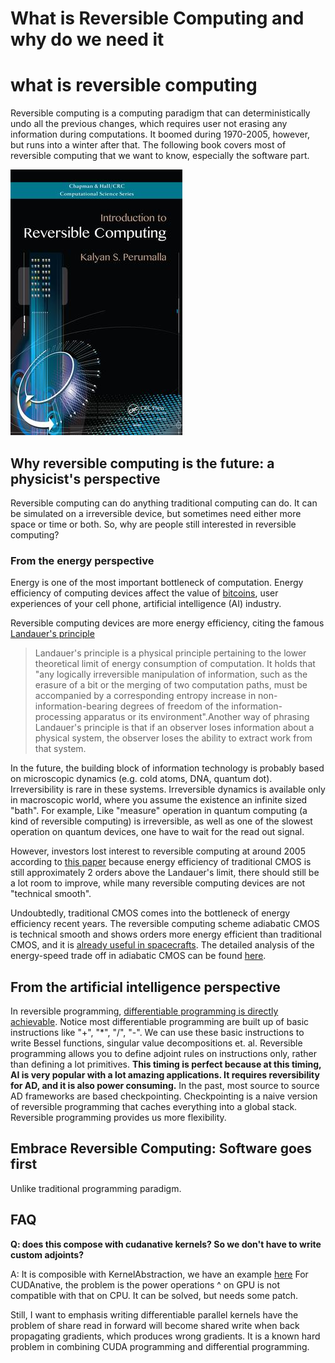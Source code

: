 # What is Reversible Computing and why do we need it

# what is reversible computing
Reversible computing is a computing paradigm that can deterministically undo all the previous changes, which requires user not erasing any information during computations. It boomed during 1970-2005, however, but runs into a winter after that. The following book covers most of reversible computing that we want to know, especially the software part.

![Introduction to Reversible Computing](asset/revcomp.jpg)

## Why reversible computing is the future: a physicist's perspective

Reversible computing can do anything traditional computing can do. It can be simulated on a irreversible device, but sometimes need either more space or time or both. So, why are people still interested in reversible computing?

### From the energy perspective

Energy is one of the most important bottleneck of computation. Energy efficiency of computing devices affect the value of [bitcoins](https://www.investopedia.com/news/do-bitcoin-mining-energy-costs-influence-its-price/), user experiences of your cell phone, artificial intelligence (AI) industry.

Reversible computing devices are more energy efficiency, citing the famous [Landauer's principle](https://en.wikipedia.org/wiki/Landauer%27s_principle)

> Landauer's principle is a physical principle pertaining to the lower theoretical limit of energy consumption of computation. It holds that "any logically irreversible manipulation of information, such as the erasure of a bit or the merging of two computation paths, must be accompanied by a corresponding entropy increase in non-information-bearing degrees of freedom of the information-processing apparatus or its environment".Another way of phrasing Landauer's principle is that if an observer loses information about a physical system, the observer loses the ability to extract work from that system.

In the future, the building block of information technology is probably based on microscopic dynamics (e.g. cold atoms, DNA, quantum dot). Irreversibility is rare in these systems. Irreversible dynamics is available only in macroscopic world, where you assume the existence an infinite sized "bath". For example, Like "measure" operation in quantum computing (a kind of reversible computing) is irreversible, as well as one of the slowest operation on quantum devices, one have to wait for the read out signal.

However, investors lost interest to reversible computing at around 2005 according to [this paper](https://arxiv.org/abs/1803.02789) because energy efficiency of traditional CMOS is still approximately 2 orders above the Landauer's limit, there should still be a lot room to improve, while many reversible computing devices are not "technical smooth". 

Undoubtedly, traditional CMOS comes into the bottleneck of energy efficiency recent years. The reversible computing scheme adiabatic CMOS is technical smooth and shows orders more energy efficient than traditional CMOS, and it is [already useful in spacecrafts](https://www.osti.gov/servlets/purl/1377599). The detailed analysis of the energy-speed trade off in adiabatic CMOS can be found [here](https://www3.nd.edu/~lent/pdf/nd/AdiabaticCMOS_HanninenSniderLent2014.pdf).

## From the artificial intelligence perspective

In reversible programming, [differentiable programming is directly achievable](https://arxiv.org/abs/2003.04617). Notice most differentiable programming are built up of basic instructions like "+", "*", "/", "-". We can use these basic instructions to write Bessel functions, singular value decompositions et. al. Reversible programming allows you to define adjoint rules on instructions only, rather than defining a lot primitives. **This timing is perfect because at this timing, AI is very popular with a lot amazing applications. It requires reversibility for AD, and it is also power consuming.** In the past, most source to source AD frameworks are based checkpointing. Checkpointing is a naive version of reversible programming that caches everything into a global stack. Reversible programming provides us more flexibility.



## Embrace Reversible Computing: Software goes first

Unlike traditional programming paradigm.



## FAQ

**Q: does this compose with cudanative kernels? So we don't have to write custom adjoints?**


A: It is composible with KernelAbstraction, we have an example [here](https://giggleliu.github.io/NiLang.jl/dev/examples/besselj/#CUDA-programming-1 )
For CUDAnative, the problem is the power operations ^ on GPU is not compatible with that on CPU. It can be solved, but needs some patch.

Still, I want to emphasis writing differentiable parallel kernels have the problem of share read in forward will become shared write when back propagating gradients, which produces wrong gradients. It is a known hard problem in combining CUDA programming and differential programming.